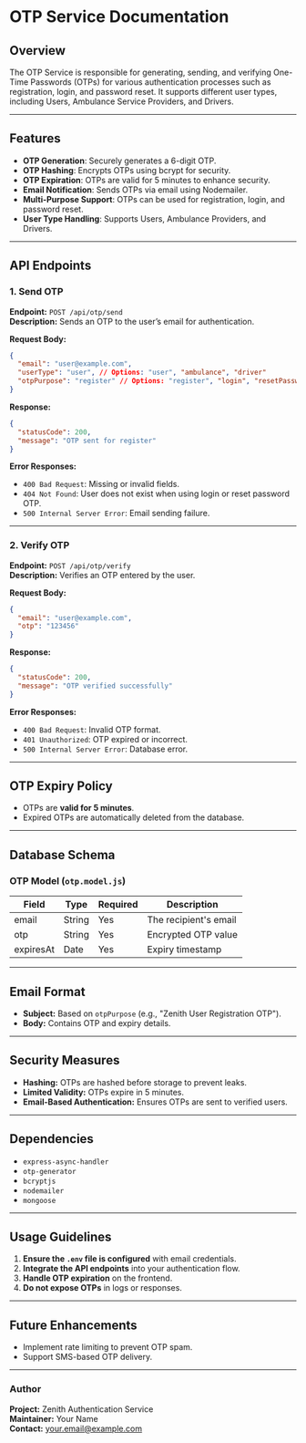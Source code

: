 # OTP Service Documentation

## Overview

The OTP Service is responsible for generating, sending, and verifying One-Time Passwords (OTPs) for various authentication processes such as registration, login, and password reset. It supports different user types, including Users, Ambulance Service Providers, and Drivers.

---

## Features

- **OTP Generation**: Securely generates a 6-digit OTP.
- **OTP Hashing**: Encrypts OTPs using bcrypt for security.
- **OTP Expiration**: OTPs are valid for 5 minutes to enhance security.
- **Email Notification**: Sends OTPs via email using Nodemailer.
- **Multi-Purpose Support**: OTPs can be used for registration, login, and password reset.
- **User Type Handling**: Supports Users, Ambulance Providers, and Drivers.

---

## API Endpoints

### 1. Send OTP

**Endpoint:** `POST /api/otp/send`  
**Description:** Sends an OTP to the user’s email for authentication.

**Request Body:**

```json
{
  "email": "user@example.com",
  "userType": "user", // Options: "user", "ambulance", "driver"
  "otpPurpose": "register" // Options: "register", "login", "resetPassword"
}
```

**Response:**

```json
{
  "statusCode": 200,
  "message": "OTP sent for register"
}
```

**Error Responses:**

- `400 Bad Request`: Missing or invalid fields.
- `404 Not Found`: User does not exist when using login or reset password OTP.
- `500 Internal Server Error`: Email sending failure.

---

### 2. Verify OTP

**Endpoint:** `POST /api/otp/verify`  
**Description:** Verifies an OTP entered by the user.

**Request Body:**

```json
{
  "email": "user@example.com",
  "otp": "123456"
}
```

**Response:**

```json
{
  "statusCode": 200,
  "message": "OTP verified successfully"
}
```

**Error Responses:**

- `400 Bad Request`: Invalid OTP format.
- `401 Unauthorized`: OTP expired or incorrect.
- `500 Internal Server Error`: Database error.

---

## OTP Expiry Policy

- OTPs are **valid for 5 minutes**.
- Expired OTPs are automatically deleted from the database.

---

## Database Schema

### OTP Model (`otp.model.js`)

| Field     | Type   | Required | Description           |
| --------- | ------ | -------- | --------------------- |
| email     | String | Yes      | The recipient's email |
| otp       | String | Yes      | Encrypted OTP value   |
| expiresAt | Date   | Yes      | Expiry timestamp      |

---

## Email Format

- **Subject:** Based on `otpPurpose` (e.g., "Zenith User Registration OTP").
- **Body:** Contains OTP and expiry details.

---

## Security Measures

- **Hashing:** OTPs are hashed before storage to prevent leaks.
- **Limited Validity:** OTPs expire in 5 minutes.
- **Email-Based Authentication:** Ensures OTPs are sent to verified users.

---

## Dependencies

- `express-async-handler`
- `otp-generator`
- `bcryptjs`
- `nodemailer`
- `mongoose`

---

## Usage Guidelines

1. **Ensure the `.env` file is configured** with email credentials.
2. **Integrate the API endpoints** into your authentication flow.
3. **Handle OTP expiration** on the frontend.
4. **Do not expose OTPs** in logs or responses.

---

## Future Enhancements

- Implement rate limiting to prevent OTP spam.
- Support SMS-based OTP delivery.

---

### Author

**Project:** Zenith Authentication Service  
**Maintainer:** Your Name  
**Contact:** your.email@example.com
